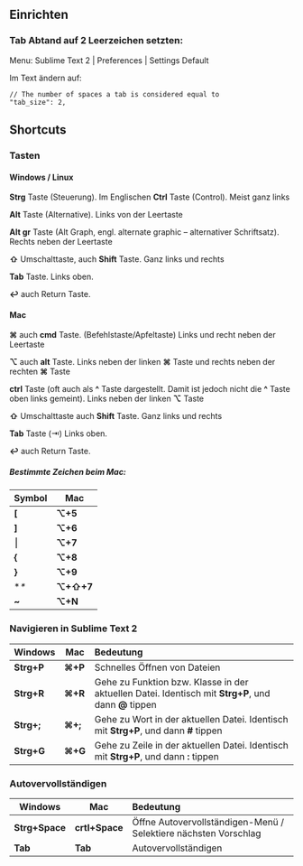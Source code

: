 ## Einrichten

### Tab Abtand auf 2 Leerzeichen setzten:
Menu:
Sublime Text 2 | Preferences | Settings Default

Im Text ändern auf:

    // The number of spaces a tab is considered equal to
    "tab_size": 2,

## Shortcuts

### Tasten

#### Windows / Linux

**Strg** Taste (Steuerung). Im Englischen **Ctrl** Taste (Control). Meist ganz links 

**Alt** Taste (Alternative). Links von der Leertaste

**Alt gr** Taste (Alt Graph, engl. alternate graphic – alternativer Schriftsatz). Rechts neben der Leertaste

**⇧** Umschalttaste, auch **Shift** Taste. Ganz links und rechts

**Tab** Taste. Links oben.

**↩** auch Return Taste.

#### Mac

**⌘** auch **cmd** Taste. (Befehlstaste/Apfeltaste)  Links und recht neben der Leertaste

**⌥** auch **alt** Taste. Links  neben der linken **⌘**  Taste  und rechts neben der rechten  **⌘**   Taste

**ctrl** Taste (oft auch als **^** Taste dargestellt. Damit ist jedoch nicht die **^** Taste oben links gemeint). Links neben der linken **⌥**  Taste

**⇧** Umschalttaste auch **Shift** Taste. Ganz links und rechts

**Tab** Taste (⇥) Links oben.

**↩** auch Return Taste.

##### Bestimmte Zeichen beim Mac: 

| Symbol      | Mac |  
| ------------- | ------------- |
| **[** | **⌥+5** |
| **]** | **⌥+6** |
|  &#x23AE;  | **⌥+7** |
| **{** | **⌥+8** |
| **}**  | **⌥+9** |
| **\**  | **⌥+⇧+7** |
| **~**  | **⌥+N** |

### Navigieren in Sublime Text 2

| Windows      | Mac |  Bedeutung          | 
| ------------- | ------------- |:-------------|
| **Strg+P** | **⌘+P**| Schnelles Öffnen von Dateien |
| **Strg+R** | **⌘+R**|  Gehe zu Funktion bzw. Klasse in der aktuellen Datei. Identisch mit **Strg+P**, und dann **@** tippen|
| **Strg+;** | **⌘+;**|  Gehe zu Wort in der aktuellen Datei. Identisch mit **Strg+P**, und dann **#** tippen|
| **Strg+G** | **⌘+G** |  Gehe zu Zeile in der aktuellen Datei. Identisch mit **Strg+P**, und dann **:** tippen|

### Autovervollständigen

| Windows      | Mac |  Bedeutung          | 
| ------------- | ------------- |:-------------|
| **Strg+Space** | **crtl+Space**| Öffne Autovervollständigen-Menü / Selektiere nächsten Vorschlag |
| **Tab** | **Tab**| Autovervollständigen  |

